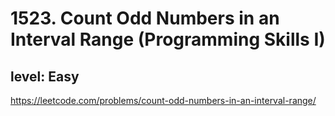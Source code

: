 # 1523. Count Odd Numbers in an Interval Range (Programming Skills I)
## level: Easy

https://leetcode.com/problems/count-odd-numbers-in-an-interval-range/
